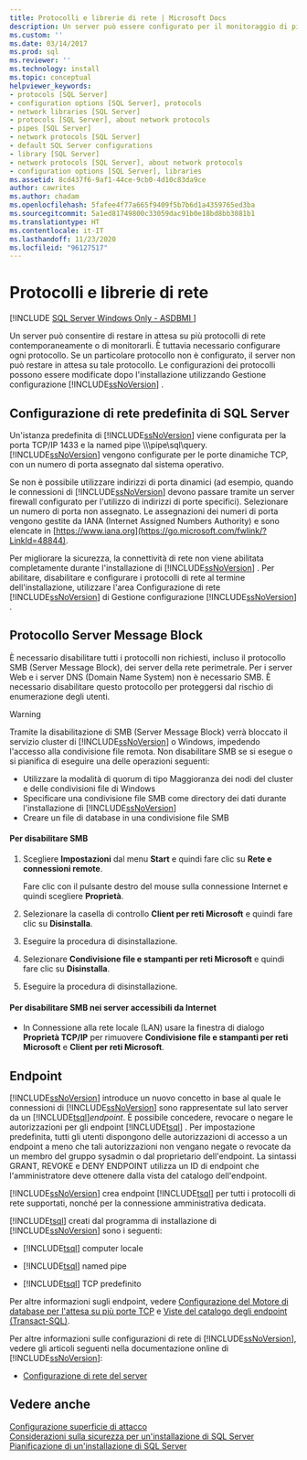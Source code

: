 ```yaml
---
title: Protocolli e librerie di rete | Microsoft Docs
description: Un server può essere configurato per il monitoraggio di più protocolli di rete. È possibile modificare la configurazione usando Gestione configurazione SQL Server.
ms.custom: ''
ms.date: 03/14/2017
ms.prod: sql
ms.reviewer: ''
ms.technology: install
ms.topic: conceptual
helpviewer_keywords:
- protocols [SQL Server]
- configuration options [SQL Server], protocols
- network libraries [SQL Server]
- protocols [SQL Server], about network protocols
- pipes [SQL Server]
- network protocols [SQL Server]
- default SQL Server configurations
- library [SQL Server]
- network protocols [SQL Server], about network protocols
- configuration options [SQL Server], libraries
ms.assetid: 8cd437f6-9af1-44ce-9cb0-4d10c83da9ce
author: cawrites
ms.author: chadam
ms.openlocfilehash: 5fafee4f77a665f9409f5b7b6d1a4359765ed3ba
ms.sourcegitcommit: 5a1ed81749800c33059dac91b0e18bd8bb3081b1
ms.translationtype: HT
ms.contentlocale: it-IT
ms.lasthandoff: 11/23/2020
ms.locfileid: "96127517"
---
```

# <a name="network-protocols-and-network-libraries"></a>Protocolli e librerie di rete
[!INCLUDE [SQL Server Windows Only - ASDBMI ](../../includes/applies-to-version/sql-windows-only-asdbmi.md)]

  Un server può consentire di restare in attesa su più protocolli di rete contemporaneamente o di monitorarli. È tuttavia necessario configurare ogni protocollo. Se un particolare protocollo non è configurato, il server non può restare in attesa su tale protocollo. Le configurazioni dei protocolli possono essere modificate dopo l'installazione utilizzando Gestione configurazione [!INCLUDE[ssNoVersion](../../includes/ssnoversion-md.md)] .  
  
## <a name="default-sql-server-network-configuration"></a>Configurazione di rete predefinita di SQL Server  
 Un'istanza predefinita di [!INCLUDE[ssNoVersion](../../includes/ssnoversion-md.md)] viene configurata per la porta TCP/IP 1433 e la named pipe \\\\\pipe\sql\query. [!INCLUDE[ssNoVersion](../../includes/ssnoversion-md.md)] vengono configurate per le porte dinamiche TCP, con un numero di porta assegnato dal sistema operativo.  
  
 Se non è possibile utilizzare indirizzi di porta dinamici (ad esempio, quando le connessioni di [!INCLUDE[ssNoVersion](../../includes/ssnoversion-md.md)] devono passare tramite un server firewall configurato per l'utilizzo di indirizzi di porte specifici). Selezionare un numero di porta non assegnato. Le assegnazioni dei numeri di porta vengono gestite da IANA (Internet Assigned Numbers Authority) e sono elencate in [https://www.iana.org](https://go.microsoft.com/fwlink/?LinkId=48844).  
  
 Per migliorare la sicurezza, la connettività di rete non viene abilitata completamente durante l'installazione di [!INCLUDE[ssNoVersion](../../includes/ssnoversion-md.md)] . Per abilitare, disabilitare e configurare i protocolli di rete al termine dell'installazione, utilizzare l'area Configurazione di rete [!INCLUDE[ssNoVersion](../../includes/ssnoversion-md.md)] di Gestione configurazione [!INCLUDE[ssNoVersion](../../includes/ssnoversion-md.md)] .  
  
## <a name="server-message-block-protocol"></a>Protocollo Server Message Block  
 È necessario disabilitare tutti i protocolli non richiesti, incluso il protocollo SMB (Server Message Block), dei server della rete perimetrale. Per i server Web e i server DNS (Domain Name System) non è necessario SMB. È necessario disabilitare questo protocollo per proteggersi dal rischio di enumerazione degli utenti.  
  
> [!WARNING]
>  Tramite la disabilitazione di SMB (Server Message Block) verrà bloccato il servizio cluster di [!INCLUDE[ssNoVersion](../../includes/ssnoversion-md.md)] o Windows, impedendo l'accesso alla condivisione file remota. Non disabilitare SMB se si esegue o si pianifica di eseguire una delle operazioni seguenti:  
> 
>  -   Utilizzare la modalità di quorum di tipo Maggioranza dei nodi del cluster e delle condivisioni file di Windows  
> -   Specificare una condivisione file SMB come directory dei dati durante l'installazione di [!INCLUDE[ssNoVersion](../../includes/ssnoversion-md.md)]  
> -   Creare un file di database in una condivisione file SMB  
  
#### <a name="to-disable-smb"></a>Per disabilitare SMB  
  
1.  Scegliere **Impostazioni** dal menu **Start** e quindi fare clic su **Rete e connessioni remote**.  
  
     Fare clic con il pulsante destro del mouse sulla connessione Internet e quindi scegliere **Proprietà**.  
  
2.  Selezionare la casella di controllo **Client per reti Microsoft** e quindi fare clic su **Disinstalla**.  
  
3.  Eseguire la procedura di disinstallazione.  
  
4.  Selezionare **Condivisione file e stampanti per reti Microsoft** e quindi fare clic su **Disinstalla**.  
  
5.  Eseguire la procedura di disinstallazione.  
  
#### <a name="to-disable-smb-on-servers-accessible-from-the-internet"></a>Per disabilitare SMB nei server accessibili da Internet  
  
-   In Connessione alla rete locale (LAN) usare la finestra di dialogo **Proprietà TCP/IP** per rimuovere **Condivisione file e stampanti per reti Microsoft** e **Client per reti Microsoft**.  
  
## <a name="endpoints"></a>Endpoint  
 [!INCLUDE[ssNoVersion](../../includes/ssnoversion-md.md)] introduce un nuovo concetto in base al quale le connessioni di [!INCLUDE[ssNoVersion](../../includes/ssnoversion-md.md)] sono rappresentate sul lato server da un [!INCLUDE[tsql](../../includes/tsql-md.md)]*endpoint*. È possibile concedere, revocare o negare le autorizzazioni per gli endpoint [!INCLUDE[tsql](../../includes/tsql-md.md)] . Per impostazione predefinita, tutti gli utenti dispongono delle autorizzazioni di accesso a un endpoint a meno che tali autorizzazioni non vengano negate o revocate da un membro del gruppo sysadmin o dal proprietario dell'endpoint. La sintassi GRANT, REVOKE e DENY ENDPOINT utilizza un ID di endpoint che l'amministratore deve ottenere dalla vista del catalogo dell'endpoint.  
  
 [!INCLUDE[ssNoVersion](../../includes/ssnoversion-md.md)] crea endpoint [!INCLUDE[tsql](../../includes/tsql-md.md)] per tutti i protocolli di rete supportati, nonché per la connessione amministrativa dedicata.  
  
 [!INCLUDE[tsql](../../includes/tsql-md.md)] creati dal programma di installazione di [!INCLUDE[ssNoVersion](../../includes/ssnoversion-md.md)] sono i seguenti:  
  
-   [!INCLUDE[tsql](../../includes/tsql-md.md)] computer locale  
  
-   [!INCLUDE[tsql](../../includes/tsql-md.md)] named pipe  
  
-   [!INCLUDE[tsql](../../includes/tsql-md.md)] TCP predefinito  
  
 Per altre informazioni sugli endpoint, vedere [Configurazione del Motore di database per l'attesa su più porte TCP](../../database-engine/configure-windows/configure-the-database-engine-to-listen-on-multiple-tcp-ports.md) e [Viste del catalogo degli endpoint &#40;Transact-SQL&#41;](../../relational-databases/system-catalog-views/endpoints-catalog-views-transact-sql.md).  
  
 Per altre informazioni sulle configurazioni di rete di [!INCLUDE[ssNoVersion](../../includes/ssnoversion-md.md)], vedere gli articoli seguenti nella documentazione online di [!INCLUDE[ssNoVersion](../../includes/ssnoversion-md.md)]:  
  
-   [Configurazione di rete del server](../../database-engine/configure-windows/server-network-configuration.md)  
  
## <a name="see-also"></a>Vedere anche  
 [Configurazione superficie di attacco](../../relational-databases/security/surface-area-configuration.md)   
 [Considerazioni sulla sicurezza per un'installazione di SQL Server](../../sql-server/install/security-considerations-for-a-sql-server-installation.md)   
 [Pianificazione di un'installazione di SQL Server](../../sql-server/install/planning-a-sql-server-installation.md)  
  
  
